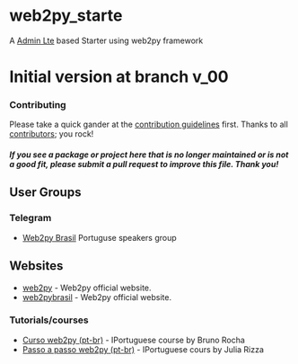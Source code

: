 # web2py_starte
A [Admin Lte](https://adminlte.io/themes/AdminLTE/index2.html) based Starter using web2py framework

# Initial version at branch v_00


### Contributing

Please take a quick gander at the [contribution guidelines](https://github.com/avelino/awesome-go/blob/master/CONTRIBUTING.md) first. Thanks to all [contributors](https://github.com/avelino/awesome-go/graphs/contributors); you rock!

#### *If you see a package or project here that is no longer maintained or is not a good fit, please submit a pull request to improve this file. Thank you!*

## User Groups

### Telegram

* [Web2py Brasil](https://t.me/web2pybrasil) Portuguse speakers group


## Websites

* [web2py](http://web2py.com/) - Web2py official website.
* [web2pybrasil](http://web2py.com.br/) - Web2py official website.



### Tutorials/courses

* [Curso web2py (pt-br)](https://www.youtube.com/playlist?list=PL5CWed0-MqAPLiMS5gJvWKZDBez-vcRuN) - IPortuguese course by Bruno Rocha
* [Passo a passo web2py (pt-br)](https://juliarizza.wordpress.com/2015/08/03/passo-a-passo-web2py-1o-passo/) - IPortuguese cours by Julia Rizza

